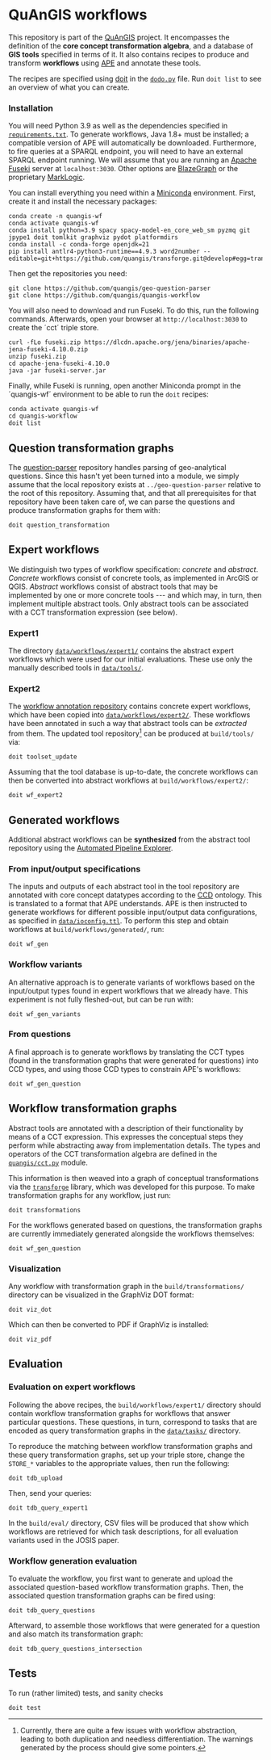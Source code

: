 # QuAnGIS workflows

This repository is part of the [QuAnGIS][quangis] project. It 
encompasses the definition of the **core concept transformation 
algebra**, and a database of **GIS tools** specified in terms of it. It 
also contains recipes to produce and transform **workflows** using [APE] 
and annotate these tools.

The recipes are specified using [doit](https://pydoit.org/) in the 
[`dodo.py`](dodo.py) file. Run `doit list` to see an overview of what 
you can create.

### Installation

You will need Python 3.9 as well as the dependencies specified in 
[`requirements.txt`](requirements.txt). To generate workflows, Java 1.8+ 
must be installed; a compatible version of APE will automatically be 
downloaded. Furthermore, to fire queries at a SPARQL endpoint, you will 
need to have an external SPARQL endpoint running. We will assume that 
you are running an [Apache Fuseki](https://jena.apache.org/) server at 
`localhost:3030`. Other options are 
[BlazeGraph](https://blazegraph.com/) or the proprietary 
[MarkLogic](https://marklogic.com).

You can install everything you need within a 
[Miniconda](https://docs.conda.io/projects/miniconda/en/latest/) 
environment. First, create it and install the necessary packages:

    conda create -n quangis-wf
    conda activate quangis-wf
    conda install python=3.9 spacy spacy-model-en_core_web_sm pyzmq git jpype1 doit tomlkit graphviz pydot platformdirs
    conda install -c conda-forge openjdk=21
    pip install antlr4-python3-runtime==4.9.3 word2number --editable=git+https://github.com/quangis/transforge.git@develop#egg=transforge

Then get the repositories you need:

    git clone https://github.com/quangis/geo-question-parser
    git clone https://github.com/quangis/quangis-workflow

You will also need to download and run Fuseki. To do this, run the 
following commands. Afterwards, open your browser at 
`http://localhost:3030` to create the ´cct´ triple store.

    curl -fLo fuseki.zip https://dlcdn.apache.org/jena/binaries/apache-jena-fuseki-4.10.0.zip
    unzip fuseki.zip
    cd apache-jena-fuseki-4.10.0
    java -jar fuseki-server.jar

Finally, while Fuseki is running, open another Miniconda prompt in the 
´quangis-wf´ environment to be able to run the `doit` recipes:

    conda activate quangis-wf
    cd quangis-workflow
    doit list


## Question transformation graphs

The [question-parser](https://github.com/quangis/geo-question-parser) 
repository handles parsing of geo-analytical questions. Since this 
hasn't yet been turned into a module, we simply assume that the local 
repository exists at `../geo-question-parser` relative to the root of 
this repository. Assuming that, and that all prerequisites for that 
repository have been taken care of, we can parse the questions and 
produce transformation graphs for them with:

    doit question_transformation


## Expert workflows

We distinguish two types of workflow specification: *concrete* and 
*abstract*. *Concrete* workflows consist of concrete tools, as 
implemented in ArcGIS or QGIS. *Abstract* workflows consist of abstract 
tools that may be implemented by one or more concrete tools --- and 
which may, in turn, then implement multiple abstract tools. Only 
abstract tools can be associated with a CCT transformation expression 
(see below).


### Expert1

The directory [`data/workflows/expert1/`](data/workflows/expert1) 
contains the abstract expert workflows which were used for our initial 
evaluations. These use only the manually described tools in 
[`data/tools/`](data/tools/). 


### Expert2

The [workflow annotation repository][annot] contains concrete expert 
workflows, which have been copied into 
[`data/workflows/expert2/`](data/workflows/expert2). These workflows 
have been annotated in such a way that abstract tools can be *extracted* 
from them. The updated tool repository[^1] can be produced at 
`build/tools/` via:

    doit toolset_update

[^1]: Currently, there are quite a few issues with workflow abstraction, 
    leading to both duplication and needless differentiation. The 
    warnings generated by the process should give some pointers.

Assuming that the tool database is up-to-date, the concrete workflows 
can then be converted into abstract workflows at 
`build/workflows/expert2/`:

    doit wf_expert2


## Generated workflows

Additional abstract workflows can be **synthesized** from the abstract 
tool repository using the [Automated Pipeline Explorer][ape].


### From input/output specifications

The inputs and outputs of each abstract tool in the tool repository are 
annotated with core concept datatypes according to the [CCD][ccd] 
ontology. This is translated to a format that APE understands. APE is 
then instructed to generate workflows for different possible 
input/output data configurations, as specified in 
[`data/ioconfig.ttl`](data/ioconfig.ttl). To perform this step and 
obtain workflows at `build/workflows/generated/`, run:

    doit wf_gen


### Workflow variants

An alternative approach is to generate variants of workflows based on 
the input/output types found in expert workflows that we already have. 
This experiment is not fully fleshed-out, but can be run with:

    doit wf_gen_variants


### From questions

A final approach is to generate workflows by translating the CCT types 
(found in the transformation graphs that were generated for questions) 
into CCD types, and using those CCD types to constrain APE's workflows:

    doit wf_gen_question


## Workflow transformation graphs

Abstract tools are annotated with a description of their functionality 
by means of a CCT expression. This expresses the conceptual steps they 
perform while abstracting away from implementation details. The types 
and operators of the CCT transformation algebra are defined in the 
[`quangis/cct.py`](quangis/cct.py) module.

This information is then weaved into a graph of conceptual 
transformations via the [`transforge`][tf] library, which was developed 
for this purpose. To make transformation graphs for any workflow, just 
run:

    doit transformations

For the workflows generated based on questions, the transformation 
graphs are currently immediately generated alongside the workflows 
themselves:

    doit wf_gen_question


### Visualization

Any workflow with transformation graph in the `build/transformations/` 
directory can be visualized in the GraphViz DOT format:

    doit viz_dot

Which can then be converted to PDF if GraphViz is installed:

    doit viz_pdf


## Evaluation

### Evaluation on expert workflows

Following the above recipes, the `build/workflows/expert1/` directory 
should contain workflow transformation graphs for workflows that answer 
particular questions. These questions, in turn, correspond to tasks that 
are encoded as query transformation graphs in the 
[`data/tasks/`](data/tasks/) directory.

To reproduce the matching between workflow transformation graphs and 
these query transformation graphs, set up your triple store, change the 
`STORE_*` variables to the appropriate values, then run the following:

    doit tdb_upload

Then, send your queries:

    doit tdb_query_expert1

In the `build/eval/` directory, CSV files will be produced that show 
which workflows are retrieved for which task descriptions, for all 
evaluation variants used in the JOSIS paper.


### Workflow generation evaluation

To evaluate the workflow, you first want to generate and upload the 
associated question-based workflow transformation graphs. Then, the 
associated question transformation graphs can be fired using:

    doit tdb_query_questions

Afterward, to assemble those workflows that were generated for a 
question and also match its transformation graph:

    doit tdb_query_questions_intersection


## Tests

To run (rather limited) tests, and sanity checks

    doit test


[annot]: https://github.com/quangis/QuAnGIS_workflow_annotation
[quangis]: https://questionbasedanalysis.com/
[ccd]: http://geographicknowledge.de/vocab/CoreConceptData.rdf
[jpype]: https://jpype.readthedocs.io/
[ape]: https://github.com/sanctuuary/APE
[aped]: https://ape-framework.readthedocs.io/
[cct]: https://github.com/quangis/cct
[tf]: https://github.com/quangis/transforge
